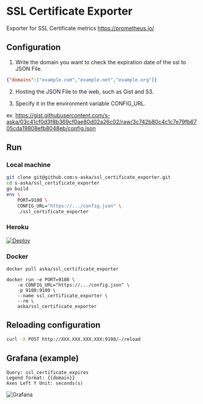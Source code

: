 SSL Certificate Exporter
========================

Exporter for SSL Certificate metrics https://prometheus.io/ 

## Configuration

1. Write the domain you want to check the expiration date of the ssl to JSON File.

```json
{"domains":["example.com","example.net","example.org"]}
```

2. Hosting the JSON File to the web, such as Gist and S3.

3. Specify it in the environment variable CONFIG_URL.

ex. https://gist.githubusercontent.com/s-aska/03c41cf0d3f8b369cf0ae80d02a26c02/raw/3c742b80c4c1c7e79fb6705cda19808efb8048eb/config.json

## Run

### Local machine

```sh
git clone git@github.com:s-aska/ssl_certificate_exporter.git
cd s-aska/ssl_certificate_exporter
go build
env \
    PORT=9100 \
    CONFIG_URL="https://.../config.json" \
    ./ssl_certificate_exporter
```

### Heroku

[![Deploy](https://www.herokucdn.com/deploy/button.png)](https://heroku.com/deploy)

### Docker

```
docker pull aska/ssl_certificate_exporter

docker run -e PORT=9100 \
    -e CONFIG_URL="https://.../config.json" \
    -p 9100:9100 \
    --name ssl_certificate_exporter \
    --rm \
    aska/ssl_certificate_exporter
```

## Reloading configuration

```sh
curl -X POST http://XXX.XXX.XXX.XXX:9100/-/reload
```

## Grafana (example)

```
Query: ssl_certificate_expires
Legend format: {{domain}}
Axes Left Y Unit: seconds(s)
```

![Grafana](https://github.com/s-aska/ssl_certificate_exporter/wiki/grafana-1.png "Grafana")
